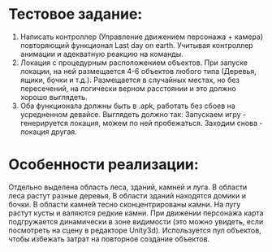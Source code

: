 # Тестовое задание:

1. Написать контроллер (Управление движением персонажа + камера) повторяющий функционал Last day on earth. Учитывая контроллер анимации и адекватную реакцию на команды. 
2. Локация с процедурным расположением объектов. При запуске локации, на ней размещается 4-6 объектов любого типа (Деревья, ящики, бочки и т.д.). Размещается в случайных местах, но без пересечений, на логически верном расстоянии и это должно хорошо выглядеть.
3. Оба функционала должны быть в .apk, работать без сбоев на усредненном девайсе. 
Выглядеть должно так: Запускаем игру - генерируется локация, можем по ней пробежаться. Заходим снова - локация другая.

# Особенности реализации:

Отдельно выделена область леса, зданий, камней и луга. 
В области леса растут разные деревья, 
В области зданий находятся домики и бочки. 
В области камней тесно сконцентрированы камни. 
На лугу растут кусты и валяются редкие камни.
При движении персонажа карта подгружается динамически в зоне видимости (это можно увидеть, если посмотреть на сцену в редакторе Unity3d). Используется пул объектов, чтобы избежать затрат на повторное создание объектов.
